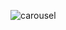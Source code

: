 ![carousel](https://user-images.githubusercontent.com/92126235/229311328-e16c6d89-0c8c-4569-9135-42186a38d0d4.jpg)

